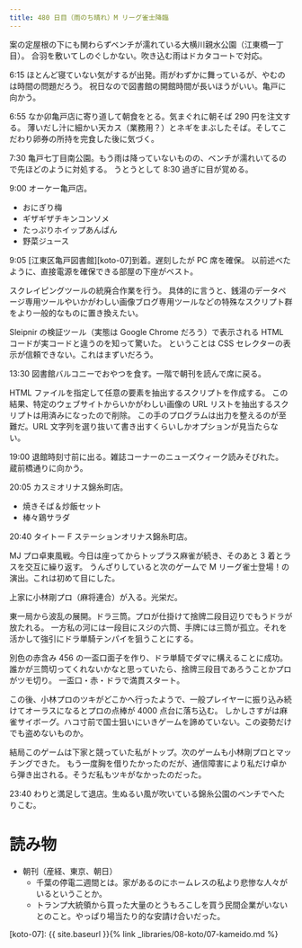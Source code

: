 ```yaml
---
title: 480 日目（雨のち晴れ）M リーグ雀士降臨
---
```


案の定屋根の下にも関わらずベンチが濡れている大横川親水公園（江東橋一丁目）。
合羽を敷いてしのぐしかない。吹き込む雨はドカタコートで対応。

6:15 ほとんど寝ていない気がするが出発。雨がわずかに舞っているが、やむのは時間の問題だろう。
祝日なので図書館の開館時間が長いほうがいい。亀戸に向かう。

6:55 なか卯亀戸店に寄り道して朝食をとる。気まぐれに朝そば 290 円を注文する。
薄いだし汁に細かい天カス（業務用？）とネギをまぶしたそば。そしてこだわり卵券の所持を完食した後に気づく。

7:30 亀戸七丁目南公園。もう雨は降っていないものの、ベンチが濡れいてるので先ほどのように対処する。
うとうとして 8:30 過ぎに目が覚める。

9:00 オーケー亀戸店。

* おにぎり梅
* ギザギザチキンコンソメ
* たっぷりホイップあんぱん
* 野菜ジュース

9:05 [江東区亀戸図書館][koto-07]到着。遅刻したが PC 席を確保。
以前述べたように、直接電源を確保できる部屋の下座がベスト。

スクレイピングツールの統廃合作業を行う。
具体的に言うと、銭湯のデータページ専用ツールやいかがわしい画像ブログ専用ツールなどの特殊なスクリプト群をより一般的なものに置き換えたい。

Sleipnir の検証ツール（実態は Google Chrome だろう）で表示される HTML コードが実コードと違うのを知って驚いた。
ということは CSS セレクターの表示が信頼できない。これはまずいだろう。

13:30 図書館バルコニーでおやつを食す。一階で朝刊を読んで席に戻る。

HTML ファイルを指定して任意の要素を抽出するスクリプトを作成する。
この結果、特定のウェブサイトからいかがわしい画像の URL リストを抽出するスクリプトは用済みになったので削除。
この手のプログラムは出力を整えるのが至難だ。URL 文字列を選り抜いて書き出すくらいしかオプションが見当たらない。

19:00 退館時刻寸前に出る。雑誌コーナーのニューズウィーク読みそびれた。
蔵前橋通りに向かう。

20:05 カスミオリナス錦糸町店。

* 焼きそば＆炒飯セット
* 棒々鶏サラダ

20:40 タイトー F ステーションオリナス錦糸町店。

MJ プロ卓東風戦。今日は座ってからトップラス麻雀が続き、そのあと 3 着とラスを交互に繰り返す。
うんざりしていると次のゲームで M リーグ雀士登場！の演出。これは初めて目にした。

上家に小林剛プロ（麻将連合）が入る。光栄だ。

東一局から波乱の展開。ドラ三筒。プロが仕掛けて捨牌二段目辺りでもうドラが放たれる。
一方私の河には一段目にスジの六筒、手牌には三筒が孤立。それを活かして強引にドラ単騎テンパイを狙うことにする。

別色の赤含み 456 の一盃口面子を作り、ドラ単騎でダマに構えることに成功。
誰かが三筒切ってくれないかなと思っていたら、捨牌三段目であろうことかプロがツモ切り。
一盃口・赤・ドラで満貫スタート。

この後、小林プロのツキがどこかへ行ったようで、一般プレイヤーに振り込み続けてオーラスになるとプロの点棒が 4000 点台に落ち込む。
しかしさすがは麻雀サイボーグ。ハコ寸前で国士狙いにいきゲームを諦めていない。この姿勢だけでも盗めないものか。

結局このゲームは下家と競っていた私がトップ。次のゲームも小林剛プロとマッチングできた。
もう一度胸を借りたかったのだが、通信障害により私だけ卓から弾き出される。そうだ私もツキがなかったのだった。

23:40 わりと満足して退店。生ぬるい風が吹いている錦糸公園のベンチでへたりこむ。

# 読み物

* 朝刊（産経、東京、朝日）
  * 千葉の停電二週間とは。家があるのにホームレスの私より悲惨な人々がいるということか。
  * トランプ大統領から買った大量のとうもろこしを買う民間企業がいないとのこと。やっぱり場当たり的な安請け合いだった。

[koto-07]: {{ site.baseurl }}{% link _libraries/08-koto/07-kameido.md %}
